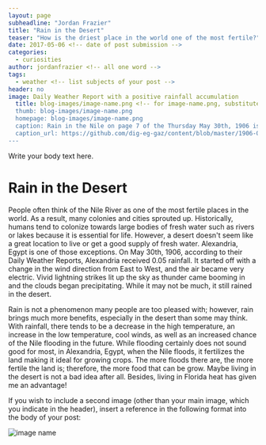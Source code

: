 ```yaml
---
layout: page
subheadline: "Jordan Frazier"
title: "Rain in the Desert"
teaser: "How is the driest place in the world one of the most fertile?"
date: 2017-05-06 <!-- date of post submission -->
categories:
  - curiosities
author: jordanfrazier <!-- all one word -->
tags:
  - weather <!-- list subjects of your post -->
header: no
image: Daily Weather Report with a positive rainfall accumulation
  title: blog-images/image-name.png <!-- for image-name.png, substitute name you've given your image file -->
  thumb: blog-images/image-name.png
  homepage: blog-images/image-name.png
  caption: Rain in the Nile on page 7 of the Thursday May 30th, 1906 issue <!-- info about the image, such as date of issue -->
  caption_url: https://github.com/dig-eg-gaz/content/blob/master/1906-05-30.xml <!-- link-to-page-containing-text? -->
---
```

Write your body text here.

# Rain in the Desert  

People often think of the Nile River as one of the most fertile places in the world. As a result, many colonies and cities sprouted up. Historically, humans tend to colonize towards large bodies of fresh water such as rivers or lakes because it is essential for life. However, a desert doesn't seem like a great location to live or get a good supply of fresh water. Alexandria, Egypt is one of those exceptions. On May 30th, 1906, according to their Daily Weather Reports, Alexandria received 0.05 rainfall. It started off with a change in the wind direction from East to West, and the air became very electric. Vivid lightning strikes lit up the sky as thunder came booming in and the clouds began precipitating. While it may not be much, it still rained in the desert.

Rain is not a phenomenon many people are too pleased with; however, rain brings much more benefits, especially in the desert than some may think. With rainfall, there tends to be a decrease in the high temperature, an increase in the low temperature, cool winds, as well as an increased chance of the Nile flooding in the future. While flooding certainly does not sound good for most, in Alexandria, Egypt, when the Nile floods, it fertilizes the land making it ideal for growing crops. The more floods there are, the more fertile the land is; therefore, the more food that can be grow. Maybe living in the desert is not a bad idea after all. Besides, living in Florida heat has given me an advantage!

If you wish to include a second image (other than your main image, which you indicate in the header), insert a reference in the following format into the body of your post:

![image name](https://github.com/dig-eg-gaz/dig-eg-gaz.github.io/blob/master/images/blog-images/image-name.png?raw=true)
